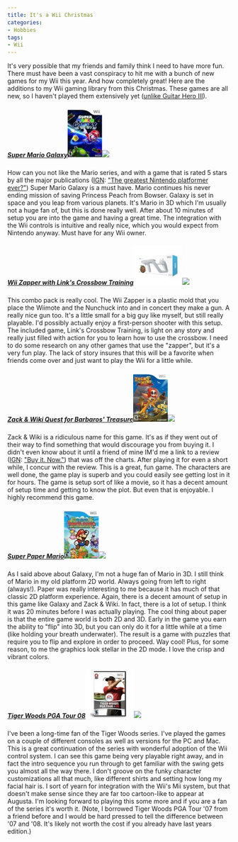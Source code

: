 ```yaml
---
title: It's a Wii Christmas
categories:
- Hobbies
tags:
- Wii
---
```


It's very possible that my friends and family think I need to have more fun. There must have been a vast conspiracy to hit me with a bunch of new games for my Wii this year. And how completely great! Here are the additions to my Wii gaming library from this Christmas. These games are all new, so I haven't played them extensively yet ([unlike Guitar Hero III](/thingelstad/beat-guitar-hero-iii-on-medium)).

##### [Super Mario Galaxy![21+Fou+opKL._SL110_.jpg](/assets/posts/2007/21fouopkl.-sl110-1.jpg)](http://www.amazon.com/gp/product/B000FQ9QVI?ie=UTF8&tag=thingelstadco-20&linkCode=as2&camp=1789&creative=9325&creativeASIN=B000FQ9QVI)![](http://www.assoc-amazon.com/e/ir?t=thingelstadco-20&l=as2&o=1&a=B000FQ9QVI)

How can you not like the Mario series, and with a game that is rated 5 stars by all the major publications ([IGN](http://www.ign.com/): ["The greatest Nintendo platformer ever?"](http://wii.ign.com/articles/833/833298p1.html)) Super Mario Galaxy is a must have. Mario continues his never ending mission of saving Princess Peach from Bowser. Galaxy is set in space and you leap from various planets. It's Mario in 3D which I'm usually not a huge fan of, but this is done really well. After about 10 minutes of setup you are into the game and having a great time. The integration with the Wii controls is intuitive and really nice, which you would expect from Nintendo anyway. Must have for any Wii owner.

##### [Wii Zapper with Link's Crossbow Training![11cZbo2Q5-L._SL110_.jpg](/assets/posts/2007/11czbo2q5-l.-sl110-1.jpg)](http://www.amazon.com/gp/product/B000W5Y49G?ie=UTF8&tag=thingelstadco-20&linkCode=as2&camp=1789&creative=9325&creativeASIN=B000W5Y49G)![](http://www.assoc-amazon.com/e/ir?t=thingelstadco-20&l=as2&o=1&a=B000W5Y49G)

This combo pack is really cool. The Wii Zapper is a plastic mold that you place the Wiimote and the Nunchuck into and in concert they make a gun. A really nice gun too. It's a little small for a big guy like myself, but still really playable. I'd possibly actually enjoy a first-person shooter with this setup. The included game, Link's Crossbow Training, is light on any story and really just filled with action for you to learn how to use the crossbow. I need to do some research on any other games that use the "zapper", but it's a very fun play. The lack of story insures that this will be a favorite when friends come over and just want to play the Wii for a little while.

##### [Zack & Wiki Quest for Barbaros' Treasure![21ixKnN9VeL._SL110_.jpg](/assets/posts/2007/21ixknn9vel.-sl110-1.jpg)](http://www.amazon.com/gp/product/B000P297ES?ie=UTF8&tag=thingelstadco-20&linkCode=as2&camp=1789&creative=9325&creativeASIN=B000P297ES)![](http://www.assoc-amazon.com/e/ir?t=thingelstadco-20&l=as2&o=1&a=B000P297ES)

Zack & Wiki is a ridiculous name for this game. It's as if they went out of their way to find something that would discourage you from buying it. I didn't even know about it until a friend of mine IM'd me a link to a review ([IGN](http://www.ign.com/): ["Buy it. Now."](http://wii.ign.com/articles/829/829301p1.html)) that was off the charts. After playing it for even a short while, I concur with the review. This is a great, fun game. The characters are well done, the game play is superb and you could easily see getting lost in it for hours. The game is setup sort of like a movie, so it has a decent amount of setup time and getting to know the plot. But even that is enjoyable. I highly recommend this game.

##### [Super Paper Mario![21ih03n2DhL._SL110_.jpg](/assets/posts/2007/21ih03n2dhl.-sl110-1.jpg)](http://www.amazon.com/gp/product/B000NNDN1M?ie=UTF8&tag=thingelstadco-20&linkCode=as2&camp=1789&creative=9325&creativeASIN=B000NNDN1M)![](http://www.assoc-amazon.com/e/ir?t=thingelstadco-20&l=as2&o=1&a=B000NNDN1M)

As I said above about Galaxy, I'm not a huge fan of Mario in 3D. I still think of Mario in my old platform 2D world. Always going from left to right (always!). Paper was really interesting to me because it has much of that classic 2D platform experience. Again, there is a decent amount of setup in this game like Galaxy and Zack & Wiki. In fact, there is a lot of setup. I think it was 20 minutes before I was actually playing. The cool thing about paper is that the entire game world is both 2D and 3D. Early in the game you earn the ability to "flip" into 3D, but you can only do it for a little while at a time (like holding your breath underwater). The result is a game with puzzles that require you to flip and explore in order to proceed. Way cool! Plus, for some reason, to me the graphics look stellar in the 2D mode. I love the crisp and vibrant colors.

##### [Tiger Woods PGA Tour 08![21sWtH9PB-L._SL110_.jpg](/assets/posts/2007/21swth9pb-l.-sl110-1.jpg)](http://www.amazon.com/gp/product/B000P0QIP6?ie=UTF8&tag=thingelstadco-20&linkCode=as2&camp=1789&creative=9325&creativeASIN=B000P0QIP6)![](http://www.assoc-amazon.com/e/ir?t=thingelstadco-20&l=as2&o=1&a=B000P0QIP6)

I've been a long-time fan of the Tiger Woods series. I've played the games on a couple of different consoles as well as versions for the PC and Mac. This is a great continuation of the series with wonderful adoption of the Wii control system. I can see this game being very playable right away, and in fact the intro sequence you run through to get familiar with the swing gets you almost all the way there. I don't groove on the funky character customizations all that much, like different shirts and setting how long my facial hair is. I sort of yearn for integration with the Wii's Mii system, but that doesn't make sense since they are far too cartoon-like to appear at Augusta. I'm looking forward to playing this some more and if you are a fan of the series it's worth it. (Note, I borrowed Tiger Woods PGA Tour '07 from a friend before and I would be hard pressed to tell the difference between '07 and '08. It's likely not worth the cost if you already have last years edition.)
